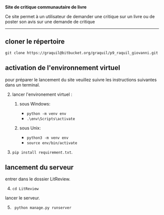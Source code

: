 **Site de critique communautaire de livre**

Ce site permet à un utilisateur de demander une critique sur un livre ou de poster son avis sur une demande de critique

---

## cloner le répertoire

``git clone https://graquil@bitbucket.org/graquil/p9_raquil_giovanni.git``

## activation de l'environnement virtuel

pour préparer le lancement du site veuillez suivre les instructions suivantes dans un terminal.


2. lancer l'environement virtuel :

    1. sous Windows:
        - ``python -m venv env``
        - ``.\env\Scripts\activate``
   
   2. sous Unix:
      - ``python3 -m venv env``
      - ``source env/bin/activate``

3. ``pip install requirement.txt``.

## lancement du serveur

entrer dans le dossier LitReview.

4. `` cd LitReview ``

lancer le serveur.

5. `` python manage.py runserver``